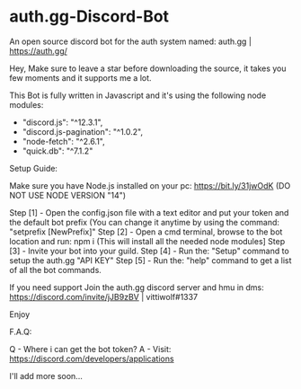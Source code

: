 # auth.gg-Discord-Bot
An open source discord bot for the auth system named: auth.gg | https://auth.gg/


Hey, Make sure to leave a star before downloading the source, it takes you few moments and it supports me a lot.

This Bot is fully written in Javascript and it's using the following node modules:
- "discord.js": "^12.3.1",
- "discord.js-pagination": "^1.0.2",
- "node-fetch": "^2.6.1",
- "quick.db": "^7.1.2"

Setup Guide:

Make sure you have Node.js installed on your pc: https://bit.ly/31jwOdK (DO NOT USE NODE VERSION "14")

Step [1] - Open the config.json file with a text editor and put your token and the default bot prefix (You can change it anytime by using the command: "setprefix [NewPrefix]"
Step [2] - Open a cmd terminal, browse to the bot location and run: npm i (This will install all the needed node modules]
Step [3] - Invite your bot into your guild.
Step [4] - Run the: "Setup" command to setup the auth.gg "API KEY"
Step [5] - Run the: "help" command to get a list of all the bot commands.

If you need support Join the auth.gg discord server and hmu in dms: https://discord.com/invite/jJB9zBV | vittiwolf#1337

Enjoy

F.A.Q:

Q - Where i can get the bot token?
A - Visit: https://discord.com/developers/applications

I'll add more soon...
